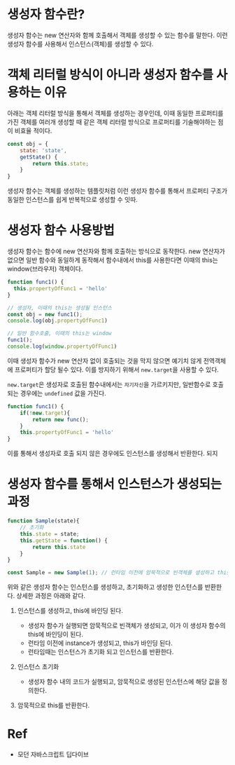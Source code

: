 # 생성자 함수란?

생성자 함수는 new 연산자와 함께 호출해서 객체를 생성할 수 있는 함수를 말한다. 이런 생성자 함수를 사용해서 인스턴스(객체)를 생성할 수 있다.

# 객체 리터럴 방식이 아니라 생성자 함수를 사용하는 이유

아래는 객체 리터럴 방식을 통해서 객체를 생성하는 경우인데, 이때 동일한 프로퍼티를 가진 객체를 여러개 생성할 때 같은 객체 리터럴 방식으로 프로퍼티를 기술해야하는 점이 비효율 적이다. 

```javascript
const obj = {
    state: 'state',
    getState() {
        return this.state;
    }
}
```

생성자 함수는 객체를 생성하는 템플릿처럼 이런 생성자 함수를 통해서 프로퍼티 구조가 동일한 인스턴스를 쉽게 반복적으로 생성할 수 잇따. 

# 생성자 함수 사용방법

생성자 함수는 함수에 new 연산자와 함께 호출하는 방식으로 동작한다. new 연산자가 없으면 일반 함수와 동일하게 동작해서 함수내에서 this를 사용한다면 이때의 this는 window(브라우저) 객체이다. 

```javascript
function func1() {
  this.propertyOfFunc1 = 'hello'
}

// 생성자, 이때의 this는 생성될 인스턴스
const obj = new func1();
console.log(obj.propertyOfFunc1)

// 일반 함수호출, 이때의 this는 window
func1();
console.log(window.propertyOfFunc1)
```

이때 생성자 함수가 new 연산자 없이 호출되는 것을 막지 않으면 예기치 않게 전역객체에 프로퍼티가 할당 될수 있다. 이를 방지하기 위해서 `new.target`을 사용할 수 있다.

`new.target`은 생성자로 호출된 함수내에서는 `자기자신`을 가르키지만, 일반함수로 호출되는 경우에는 `undefined` 값을 가진다. 

```javascript
function func1() {
    if(!new.target){
        return new func();
    }
    this.propertyOfFunc1 = 'hello'
}
```

이를 통해서 생성자로 호출 되지 않은 경우에도 인스턴스를 생성해서 반환한다. 되지

# 생성자 함수를 통해서 인스턴스가 생성되는 과정

```javascript
function Sample(state){
    // 초기화
    this.state = state;
    this.getState = function() {
        return this.state
    }
}

const Sample = new Sample(1); // 런타임 이전에 암묵적으로 빈객체를 생성하고 this 바인딩을 한다. 런타임에 실제로 값을 초기화한다. 
```

위와 같은 생성자 함수는 인스턴스를 생성하고, 초기화하고 생성한 인스턴스를 반환한다. 상세한 과정은 아래와 같다. 
1. 인스턴스를 생성하고, this에 바인딩 된다. 
    - 생성자 함수가 실행되면 암묵적으로 빈객체가 생성되고, 이가 이 생성자 함수의 this에 바인딩이 된다. 
    - 런타임 이전에 instance가 생성되고, this가 바인딩 된다. 
    - 런타임때는 인스턴스가 초기화 되고 인스턴스를 반환한다. 
2. 인스턴스 초기화  
   - 생성자 함수 내의 코드가 실행되고, 암묵적으로 생성된 인스턴스에 해당 값을 정의한다. 

3. 암묵적으로 this를 반환한다. 

# Ref
- 모던 자바스크립트 딥다이브
